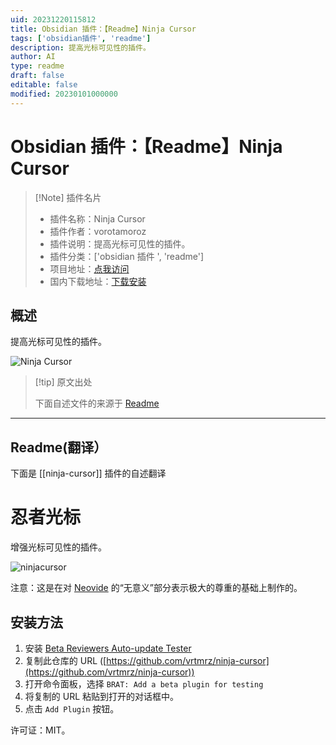 ```yaml
---
uid: 20231220115812
title: Obsidian 插件：【Readme】Ninja Cursor
tags: ['obsidian插件', 'readme']
description: 提高光标可见性的插件。
author: AI
type: readme
draft: false
editable: false
modified: 20230101000000
---
```


# Obsidian 插件：【Readme】Ninja Cursor

> [!Note] 插件名片
> - 插件名称：Ninja Cursor
> - 插件作者：vorotamoroz
> - 插件说明：提高光标可见性的插件。
> - 插件分类：['obsidian 插件 ', 'readme']
> - 项目地址：[点我访问](https://github.com/vrtmrz/ninja-cursor)
> - 国内下载地址：[下载安装](https://pkmer.cn/products/plugin/pluginMarket/?ninja-cursor)

## 概述

提高光标可见性的插件。

![Ninja Cursor](https://cdn.pkmer.cn/covers/ninja-cursor_new.gif)

> [!tip] 原文出处
>
>下面自述文件的来源于 [Readme](https://ghproxy.net/https://raw.githubusercontent.com/vrtmrz/ninja-cursor/main/README.md)

---

## Readme(翻译）

下面是 [[ninja-cursor]] 插件的自述翻译

# 忍者光标

增强光标可见性的插件。

![ninjacursor](https://cdn.pkmer.cn/covers/ninja-cursor_1_0.gif)

注意：这是在对 [Neovide](https://github.com/neovide/neovide) 的“无意义”部分表示极大的尊重的基础上制作的。

## 安装方法

1. 安装 [Beta Reviewers Auto-update Tester](https://github.com/TfTHacker/obsidian42-brat)
2. 复制此仓库的 URL ([https://github.com/vrtmrz/ninja-cursor](https://github.com/vrtmrz/ninja-cursor))
3. 打开命令面板，选择 `BRAT: Add a beta plugin for testing`
4. 将复制的 URL 粘贴到打开的对话框中。
5. 点击 `Add Plugin` 按钮。

许可证：MIT。
